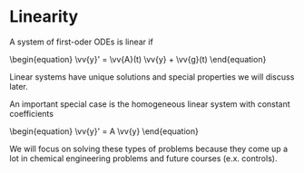 # Linearity

A system of first-oder ODEs is linear if 

\begin{equation} 
\vv{y}' = \vv{A}(t) \vv{y} + \vv{g}(t) 
\end{equation}

Linear systems have unique solutions and special properties we will discuss
later.

An important special case is the homogeneous linear system with constant
coefficients 

\begin{equation} \vv{y}' = A \vv{y} 
\end{equation}

We will focus on solving these types of problems because they come up a lot in
chemical engineering problems and future courses (e.x. controls).
